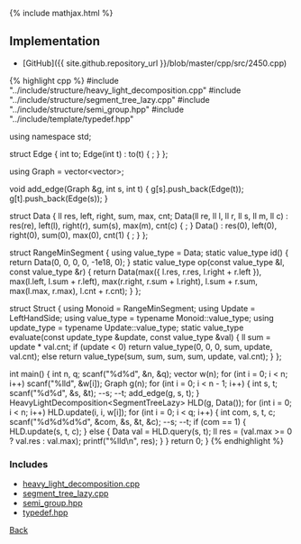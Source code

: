 {% include mathjax.html %}



## Implementation

- [GitHub]({{ site.github.repository_url }}/blob/master/cpp/src/2450.cpp)

{% highlight cpp %}
#include "../include/structure/heavy_light_decomposition.cpp"
#include "../include/structure/segment_tree_lazy.cpp"
#include "../include/structure/semi_group.hpp"
#include "../include/template/typedef.hpp"

using namespace std;

struct Edge {
  int to;
  Edge(int t) : to(t) { ; }
};

using Graph = vector<vector<Edge>>;

void add_edge(Graph &g, int s, int t) {
  g[s].push_back(Edge(t));
  g[t].push_back(Edge(s));
}

struct Data {
  ll res, left, right, sum, max, cnt;
  Data(ll re, ll l, ll r, ll s, ll m, ll c) :
    res(re), left(l), right(r), sum(s), max(m), cnt(c) {
    ;
  }
  Data() : res(0), left(0), right(0), sum(0), max(0), cnt(1) { ; }
};

struct RangeMinSegment {
  using value_type = Data;
  static value_type id() { return Data(0, 0, 0, 0, -1e18, 0); }
  static value_type op(const value_type &l, const value_type &r) {
    return Data(max({ l.res, r.res, l.right + r.left }),
                max(l.left, l.sum + r.left), max(r.right, r.sum + l.right),
                l.sum + r.sum, max(l.max, r.max), l.cnt + r.cnt);
  }
};

struct Struct {
  using Monoid = RangeMinSegment;
  using Update = LeftHandSide<ll>;
  using value_type = typename Monoid::value_type;
  using update_type = typename Update::value_type;
  static value_type evaluate(const update_type &update, const value_type &val) {
    ll sum = update * val.cnt;
    if (update < 0)
      return value_type(0, 0, 0, sum, update, val.cnt);
    else
      return value_type(sum, sum, sum, sum, update, val.cnt);
  }
};

int main() {
  int n, q;
  scanf("%d%d", &n, &q);
  vector<ll> w(n);
  for (int i = 0; i < n; i++) scanf("%lld", &w[i]);
  Graph g(n);
  for (int i = 0; i < n - 1; i++) {
    int s, t;
    scanf("%d%d", &s, &t);
    --s;
    --t;
    add_edge(g, s, t);
  }
  HeavyLightDecomposition<SegmentTreeLazy<Struct>> HLD(g, Data());
  for (int i = 0; i < n; i++) HLD.update(i, i, w[i]);
  for (int i = 0; i < q; i++) {
    int com, s, t, c;
    scanf("%d%d%d%d", &com, &s, &t, &c);
    --s;
    --t;
    if (com == 1) {
      HLD.update(s, t, c);
    }
    else {
      Data val = HLD.query(s, t);
      ll res = (val.max >= 0 ? val.res : val.max);
      printf("%lld\n", res);
    }
  }
  return 0;
}
{% endhighlight %}

### Includes

- [heavy_light_decomposition.cpp](../include/structure/heavy_light_decomposition)
- [segment_tree_lazy.cpp](../include/structure/segment_tree_lazy)
- [semi_group.hpp](../include/structure/semi_group)
- [typedef.hpp](../include/template/typedef)

[Back](..)
